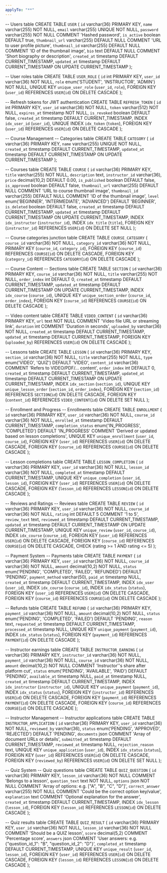 ```yaml
---
applyTo: "**"
---
```


-- Users table
CREATE TABLE `USER` (
`id` varchar(36) PRIMARY KEY,
`name` varchar(255) NOT NULL,
`email` varchar(255) UNIQUE NOT NULL,
`password` varchar(255) NOT NULL COMMENT 'Hashed password',
`is_active` boolean DEFAULT true,
`thumbnail_url` varchar(255) DEFAULT NULL COMMENT 'URL to user profile picture',
`thumbnail_id` varchar(255) DEFAULT NULL COMMENT 'ID of the thumbnail image',
`bio` text DEFAULT NULL COMMENT 'Short biography or description',
`created_at` timestamp DEFAULT CURRENT_TIMESTAMP,
`updated_at` timestamp DEFAULT CURRENT_TIMESTAMP ON UPDATE CURRENT_TIMESTAMP
);

-- User roles table
CREATE TABLE `USER_ROLE` (
`id` int PRIMARY KEY,
`user_id` varchar(36) NOT NULL,
`role` enum('STUDENT', 'INSTRUCTOR', 'ADMIN') NOT NULL,
UNIQUE KEY `unique_user_role` (`user_id`, `role`),
FOREIGN KEY (`user_id`) REFERENCES `USER`(`id`) ON DELETE CASCADE
);

-- Refresh tokens for JWT authentication
CREATE TABLE `REFRESH_TOKEN` (
`id` int PRIMARY KEY,
`user_id` varchar(36) NOT NULL,
`token` varchar(512) NOT NULL,
`expires_at` timestamp NOT NULL,
`is_revoked` boolean DEFAULT false,
`created_at` timestamp DEFAULT CURRENT_TIMESTAMP,
INDEX `idx_user_id` (`user_id`),
UNIQUE INDEX `idx_token` (`token`),
FOREIGN KEY (`user_id`) REFERENCES `USER`(`id`) ON DELETE CASCADE
);

-- Course Management
-- Categories table
CREATE TABLE `CATEGORY` (
`id` varchar(36) PRIMARY KEY,
`name` varchar(255) UNIQUE NOT NULL,
`created_at` timestamp DEFAULT CURRENT_TIMESTAMP,
`updated_at` timestamp DEFAULT CURRENT_TIMESTAMP ON UPDATE CURRENT_TIMESTAMP
);

-- Courses table
CREATE TABLE `COURSE` (
`id` varchar(36) PRIMARY KEY,
`title` varchar(255) NOT NULL,
`description` text,
`instructor_id` varchar(36),
`price` decimal(10,2) DEFAULT 0.00,
`is_published` boolean DEFAULT false,
`is_approved` boolean DEFAULT false,
`thumbnail_url` varchar(255) DEFAULT NULL COMMENT 'URL to course thumbnail image',
`thumbnail_id` varchar(255) DEFAULT NULL COMMENT 'ID of the thumbnail image',
`level` enum('BEGINNER', 'INTERMEDIATE', 'ADVANCED') DEFAULT 'BEGINNER',
`is_deleted` boolean DEFAULT false,
`created_at` timestamp DEFAULT CURRENT_TIMESTAMP,
`updated_at` timestamp DEFAULT CURRENT_TIMESTAMP ON UPDATE CURRENT_TIMESTAMP,
INDEX `idx_instructor` (`instructor_id`),
INDEX `idx_title` (`title`),
FOREIGN KEY (`instructor_id`) REFERENCES `USER`(`id`) ON DELETE SET NULL
);

-- Course categories junction table
CREATE TABLE `COURSE_CATEGORY` (
`course_id` varchar(36) NOT NULL,
`category_id` varchar(36) NOT NULL,
PRIMARY KEY (`course_id`, `category_id`),
FOREIGN KEY (`course_id`) REFERENCES `COURSE`(`id`) ON DELETE CASCADE,
FOREIGN KEY (`category_id`) REFERENCES `CATEGORY`(`id`) ON DELETE CASCADE
);

-- Course Content
-- Sections table
CREATE TABLE `SECTION` (
`id` varchar(36) PRIMARY KEY,
`course_id` varchar(36) NOT NULL,
`title` varchar(255) NOT NULL,
`order_index` int DEFAULT 0,
`created_at` timestamp DEFAULT CURRENT_TIMESTAMP,
`updated_at` timestamp DEFAULT CURRENT_TIMESTAMP ON UPDATE CURRENT_TIMESTAMP,
INDEX `idx_course` (`course_id`),
UNIQUE KEY `unique_section_order` (`course_id`, `order_index`),
FOREIGN KEY (`course_id`) REFERENCES `COURSE`(`id`) ON DELETE CASCADE
);

-- Video content table
CREATE TABLE `VIDEO_CONTENT` (
`id` varchar(36) PRIMARY KEY,
`url` text NOT NULL COMMENT 'Video file URL or streaming link',
`duration` int COMMENT 'Duration in seconds',
`uploaded_by` varchar(36) NOT NULL,
`created_at` timestamp DEFAULT CURRENT_TIMESTAMP,
`updated_at` timestamp DEFAULT CURRENT_TIMESTAMP,
FOREIGN KEY (`uploaded_by`) REFERENCES `USER`(`id`) ON DELETE CASCADE
);

-- Lessons table
CREATE TABLE `LESSON` (
`id` varchar(36) PRIMARY KEY,
`section_id` varchar(36) NOT NULL,
`title` varchar(255) NOT NULL,
`type` enum('VIDEO', 'QUIZ') DEFAULT 'VIDEO',
`content_id` varchar(36) COMMENT 'Refers to VIDEO/PDF/... content',
`order_index` int DEFAULT 0,
`created_at` timestamp DEFAULT CURRENT_TIMESTAMP,
`updated_at` timestamp DEFAULT CURRENT_TIMESTAMP ON UPDATE CURRENT_TIMESTAMP,
INDEX `idx_section` (`section_id`),
UNIQUE KEY `unique_lesson_order` (`section_id`, `order_index`),
FOREIGN KEY (`section_id`) REFERENCES `SECTION`(`id`) ON DELETE CASCADE,
FOREIGN KEY (`content_id`) REFERENCES `VIDEO_CONTENT`(`id`) ON DELETE SET NULL
);

-- Enrollment and Progress
-- Enrollments table
CREATE TABLE `ENROLLMENT` (
`id` varchar(36) PRIMARY KEY,
`user_id` varchar(36) NOT NULL,
`course_id` varchar(36) NOT NULL,
`enrolled_at` timestamp DEFAULT CURRENT_TIMESTAMP,
`completion_status` enum('IN_PROGRESS', 'COMPLETED') DEFAULT 'IN_PROGRESS' COMMENT 'Derived or updated based on lesson completions',
UNIQUE KEY `unique_enrollment` (`user_id`, `course_id`),
FOREIGN KEY (`user_id`) REFERENCES `USER`(`id`) ON DELETE CASCADE,
FOREIGN KEY (`course_id`) REFERENCES `COURSE`(`id`) ON DELETE CASCADE
);

-- Lesson completions table
CREATE TABLE `LESSON_COMPLETION` (
`id` varchar(36) PRIMARY KEY,
`user_id` varchar(36) NOT NULL,
`lesson_id` varchar(36) NOT NULL,
`completed_at` timestamp DEFAULT CURRENT_TIMESTAMP,
UNIQUE KEY `unique_completion` (`user_id`, `lesson_id`),
FOREIGN KEY (`user_id`) REFERENCES `USER`(`id`) ON DELETE CASCADE,
FOREIGN KEY (`lesson_id`) REFERENCES `LESSON`(`id`) ON DELETE CASCADE
);

-- Reviews and Ratings
-- Reviews table
CREATE TABLE `REVIEW` (
`id` varchar(36) PRIMARY KEY,
`user_id` varchar(36) NOT NULL,
`course_id` varchar(36) NOT NULL,
`rating` int DEFAULT 5 COMMENT '1 to 5',
`review_text` text,
`reviewed_at` timestamp DEFAULT CURRENT_TIMESTAMP,
`updated_at` timestamp DEFAULT CURRENT_TIMESTAMP ON UPDATE CURRENT_TIMESTAMP,
UNIQUE KEY `unique_review` (`user_id`, `course_id`),
INDEX `idx_course` (`course_id`),
FOREIGN KEY (`user_id`) REFERENCES `USER`(`id`) ON DELETE CASCADE,
FOREIGN KEY (`course_id`) REFERENCES `COURSE`(`id`) ON DELETE CASCADE,
CHECK (rating >= 1 AND rating <= 5)
);

-- Payment System
-- Payments table
CREATE TABLE `PAYMENT` (
`id` varchar(36) PRIMARY KEY,
`user_id` varchar(36) NOT NULL,
`course_id` varchar(36) NOT NULL,
`amount` decimal(10,2) NOT NULL,
`status` enum('PENDING', 'COMPLETED', 'FAILED', 'REFUNDED') DEFAULT 'PENDING',
`payment_method` varchar(50),
`paid_at` timestamp NULL,
`created_at` timestamp DEFAULT CURRENT_TIMESTAMP,
INDEX `idx_user` (`user_id`),
INDEX `idx_course` (`course_id`),
INDEX `idx_status` (`status`),
FOREIGN KEY (`user_id`) REFERENCES `USER`(`id`) ON DELETE CASCADE,
FOREIGN KEY (`course_id`) REFERENCES `COURSE`(`id`) ON DELETE CASCADE
);

-- Refunds table
CREATE TABLE `REFUND` (
`id` varchar(36) PRIMARY KEY,
`payment_id` varchar(36) NOT NULL,
`amount` decimal(10,2) NOT NULL,
`status` enum('PENDING', 'COMPLETED', 'FAILED') DEFAULT 'PENDING',
`reason` text,
`requested_at` timestamp DEFAULT CURRENT_TIMESTAMP,
`processed_at` timestamp NULL,
UNIQUE KEY `unique_payment` (`payment_id`),
INDEX `idx_status` (`status`),
FOREIGN KEY (`payment_id`) REFERENCES `PAYMENT`(`id`) ON DELETE CASCADE
);

-- Instructor earnings table
CREATE TABLE `INSTRUCTOR_EARNING` (
`id` varchar(36) PRIMARY KEY,
`instructor_id` varchar(36) NOT NULL,
`payment_id` varchar(36) NOT NULL,
`course_id` varchar(36) NOT NULL,
`amount` decimal(10,2) NOT NULL COMMENT 'Instructor''s share after platform cut',
`status` enum('PENDING', 'AVAILABLE', 'PAID') DEFAULT 'PENDING',
`available_at` timestamp NULL,
`paid_at` timestamp NULL,
`created_at` timestamp DEFAULT CURRENT_TIMESTAMP,
INDEX `idx_instructor` (`instructor_id`),
UNIQUE KEY `unique_payment` (`payment_id`),
INDEX `idx_status` (`status`),
FOREIGN KEY (`instructor_id`) REFERENCES `USER`(`id`) ON DELETE CASCADE,
FOREIGN KEY (`payment_id`) REFERENCES `PAYMENT`(`id`) ON DELETE CASCADE,
FOREIGN KEY (`course_id`) REFERENCES `COURSE`(`id`) ON DELETE CASCADE
);

-- Instructor Management
-- Instructor applications table
CREATE TABLE `INSTRUCTOR_APPLICATION` (
`id` varchar(36) PRIMARY KEY,
`user_id` varchar(36) NOT NULL,
`reviewed_by` varchar(36),
`status` enum('PENDING', 'APPROVED', 'REJECTED') DEFAULT 'PENDING',
`documents` json COMMENT 'Array of document URLs or details',
`submitted_at` timestamp DEFAULT CURRENT_TIMESTAMP,
`reviewed_at` timestamp NULL,
`rejection_reason` text,
UNIQUE KEY `unique_application` (`user_id`),
INDEX `idx_status` (`status`),
FOREIGN KEY (`user_id`) REFERENCES `USER`(`id`) ON DELETE CASCADE,
FOREIGN KEY (`reviewed_by`) REFERENCES `USER`(`id`) ON DELETE SET NULL
);

-- Quiz System
-- Quiz questions table
CREATE TABLE `QUIZ_QUESTION` (
`id` varchar(36) PRIMARY KEY,
`lesson_id` varchar(36) NOT NULL COMMENT 'Belongs to a lesson',
`question_text` text NOT NULL,
`options` json NOT NULL COMMENT 'Array of options: e.g. ["A", "B", "C", "D"]',
`correct_answer` varchar(255) NOT NULL COMMENT 'Could be the correct option key/value',
`explanation` text COMMENT 'Optional explanation for the answer',
`created_at` timestamp DEFAULT CURRENT_TIMESTAMP,
INDEX `idx_lesson` (`lesson_id`),
FOREIGN KEY (`lesson_id`) REFERENCES `LESSON`(`id`) ON DELETE CASCADE
);

-- Quiz results table
CREATE TABLE `QUIZ_RESULT` (
`id` varchar(36) PRIMARY KEY,
`user_id` varchar(36) NOT NULL,
`lesson_id` varchar(36) NOT NULL COMMENT 'Should be a QUIZ lesson',
`score` decimal(5,2) COMMENT 'Percentage score',
`answers` json COMMENT 'User answers: e.g. {"question_id_1": "B", "question_id_2": "D"}',
`completed_at` timestamp DEFAULT CURRENT_TIMESTAMP,
UNIQUE KEY `unique_result` (`user_id`, `lesson_id`),
FOREIGN KEY (`user_id`) REFERENCES `USER`(`id`) ON DELETE CASCADE,
FOREIGN KEY (`lesson_id`) REFERENCES `LESSON`(`id`) ON DELETE CASCADE
);
